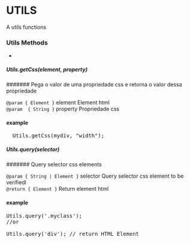 UTILS
=====
A utils functions


### Utils Methods
-

##### <i>Utils.getCss(element, property)</i>
####### Pega o valor de uma propriedade css e retorna o valor dessa propriedade

`@param { Element }` element Element html<br />
`@param  { String }` property Propriedade css

#### example 
<pre>
  Utils.getCss(mydiv, "width");
</pre>


##### <i>Utils.query(selector)</i>
####### Query selector css elements

`@param { String | Element }` selector Query selector css element to be verifiedl<br />
`@return { Element }` Return element html

#### example 
<pre>
Utils.query('.myclass'); 
//or 

Utils.query('div'); // return HTML Element <div><div>
</pre>

    
